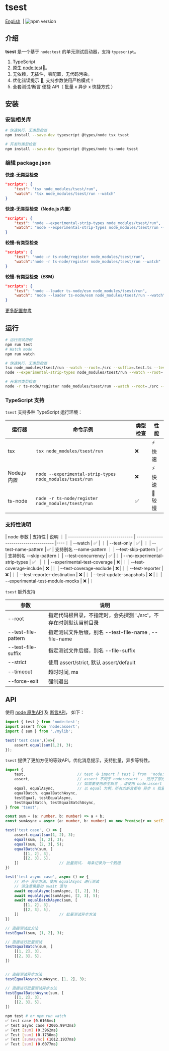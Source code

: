 # tsest

[English](README.md)  | ![npm version](https://img.shields.io/npm/v/tsest.svg?style=flat)

## 介绍
  
**tsest** 是一个基于 `node:test` 的单元测试启动器，支持 `typescript`。

  
1. TypeScript 
2. 原生 [node:test](https://nodejs.org/api/test.html)📍。
3. 无依赖，无插件，零配置，无代码污染。
4. 优化错误提示 🚀, 支持参数使用严格模式！
5. 全套测试/断言 便捷 API（ 批量 x 异步 x 快捷方式 ）


## 安装

### 安装相关库

```bash
# 快速执行，无类型检查
npm install --save-dev typescript @types/node tsx tsest

# 开发时类型检查
npm install --save-dev typescript @types/node ts-node tsest
```

### 编辑 package.json

**快速-无类型检查**
```json
"scripts": {
    "test": "tsx node_modules/tsest/run",
    "watch": "tsx node_modules/tsest/run --watch"
}
```

**快速-无类型检查（Node.js 内置）**
```json
"scripts": {
    "test": "node --experimental-strip-types node_modules/tsest/run",
    "watch": "node --experimental-strip-types node_modules/tsest/run --watch"
}
```

**较慢-有类型检查**
```json
"scripts": {
    "test": "node -r ts-node/register node_modules/tsest/run",
    "watch":"node -r ts-node/register node_modules/tsest/run --watch"
}
```

**较慢-有类型检查（ESM）**
```json
"scripts": {
    "test": "node --loader ts-node/esm node_modules/tsest/run",
    "watch": "node --loader ts-node/esm node_modules/tsest/run --watch"
}
```

[更多配置参考](./SETUP.md)

## 运行

```bash
# 运行测试用例
npm run test
# Watch mode
npm run watch

# 快速执行，无类型检查
tsx node_modules/tsest/run --watch --root=./src --suffix=.test.ts --test-only
node --experimental-strip-types node_modules/tsest/run --watch --root=./src --suffix=.test.ts --test-only

# 开发时类型检查
node -r ts-node/register node_modules/tsest/run --watch --root=./src --suffix=.test.ts --test-only
```

### TypeScript 支持

`tsest` 支持多种 TypeScript 运行环境：

| 运行器 | 命令示例 | 类型检查 | 性能 |
| ------ | -------- | -------- | ---- |
| tsx | `tsx node_modules/tsest/run` | ❌ | ⚡ 快速 |
| Node.js 内置 | `node --experimental-strip-types node_modules/tsest/run` | ❌ | ⚡ 快速 |
| ts-node | `node -r ts-node/register node_modules/tsest/run` | ✅ | 🐌 较慢 |

### 支持性说明

  
| node 参数                          | 支持性                                   | 说明 ｜
| -------------------------------- | ------------------------------------- |----｜
| --watch                          | ✅                                     | ｜
| --test-only                           | ✅                                     | ｜
| --test-name-pattern              | ✅                                     | 支持别名 --name-pattern ｜
| --test-skip-pattern              | ✅                                     | 支持别名 --skip-pattern｜
| --test-concurrency               | ✅                                     |｜
| --no-experimental-strip-types    | ✅    								| ｜
| --experimental-test-coverage     | ❌                                     |｜
| --test-coverage-include           | ❌                                     |｜
| --test-coverage-exclude          | ❌                                     |｜
| --test-reporter                  | ❌                                     |｜
| --test-reporter-destination      | ❌                                     |｜
| --test-update-snapshots          | ❌                                     |｜
| --experimental-test-module-mocks | ❌                                     |｜

`tsest` 额外支持

| 参数                 | 说明       |
| ------------------ | -------- |
| --root             | 指定代码根目录，不指定时，会先探测 './src'，不存在时则默认当前目录  |
| --test-file-pattern   | 指定测试文件后缀，别名 --test-file-name , --file-name |
| --test-file-suffix | 指定测试文件后缀，别名 --file-suffix |
| --strict          | 使用 assert/strict, 默认 assert/default  |
| --timeout          | 超时时间, ms |
| --force-exit       | 强制退出     |

## API

使用 [node 原生API](https://nodejs.org/api/test.html) 及 [断言API](https://nodejs.org/api/assert.html)， 如下：

```typescript
import { test } from 'node:test';
import assert from 'node:assert';
import { sum } from './mylib';

test('test case',()=>{
    assert.equal(sum(1,2), 3);
});
```

`tsest` 提供了更加方便的等效API，优化消息提示，支持批量，异步等特性。

```typescript
import {
    test,                       // test 与 import { test } from  'node:test' 完全等效
    assert,                     // assert 不同于 node:assert ， 进行了部分消息优化，
							    // 如需要使用原生断言 ，请使用 node:assert
    equal, equalAsync,          // 以 equal 为例，所有的断言都有 异步 x 批量 x 快捷test 8个方法
    equalBatch, equalBatchAsync,
    testEqual, testEqualAsync,
    testEqualBatch, testEqualBatchAsync,
} from 'tsest';

const sum = (a: number, b: number) => a + b;
const sumAsync = async (a: number, b: number) => new Promise(r => setTimeout(r, 1000, a + b));

test('test case', () => {
    assert.equal(sum(1, 2), 3);
    equal(sum, [1, 2], 3);
    equal(sum, [2, 3], 5);
    equalBatch(sum, [
        [[1, 2], 3],
        [[2, 3], 5],
    ])                  // 批量测试， 每条记录为一个数组
})

test('test async case', async () => {
    // 对于 异步方法，使用 equalAsync 进行测试
    // 请注意需要加 await 语句
    await equalAsync(sumAsync, [1, 2], 3);
    await equalAsync(sumAsync, [2, 3], 5);
    await equalBatchAsync(sum, [
        [[1, 2], 3],
        [[2, 3], 5],
    ])                  // 批量测试异步方法
})

// 直接测试此方法
testEqual(sum, [1, 2], 3);      

// 直接进行批量测试
testEqualBatch(sum, [
    [[1, 2], 3],
    [[2, 3], 5],
])


// 直接测试异步方法
testEqualAsync(sumAsync, [1, 2], 3);

// 直接进行批量测试异步方法
testEqualBatchAsync(sum, [
    [[1, 2], 3],
    [[2, 3], 5],
])
```

```bash
npm test # or npm run watch
✅ test case (0.6166ms)
✅ test async case (2005.9943ms)
✅ Test [sum] (0.3962ms)
✅ Test [sum] (0.1730ms)
✅ Test [sumAsync] (1012.1937ms)
✅ Test [sum] (0.6077ms)
```
